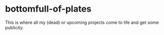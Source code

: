 # bottomfull-of-plates
This is where all my (dead) or upcoming projects come to life and get some publicity.
